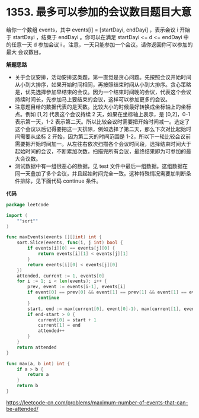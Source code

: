 # 1353. 最多可以参加的会议数目**题目大意** 

给你一个数组 events，其中 events[i] = [startDayi, endDayi] ，表示会议 i 开始于 startDayi ，结束于 endDayi 。你可以在满足 startDayi <= d <= endDayi 中的任意一天 d 参加会议 i 。注意，一天只能参加一个会议。请你返回你可以参加的 最大 会议数目。

**解题思路**

- 关于会议安排，活动安排这类题，第一直觉是贪心问题。先按照会议开始时间从小到大排序，如果开始时间相同，再按照结束时间从小到大排序。贪心策略是，优先选择参加早结束的会议。因为一个结束时间晚的会议，代表这个会议持续时间长，先参加马上要结束的会议，这样可以参加更多的会议。
- 注意题目给的数据代表的是天数。比较大小的时候最好转换成坐标轴上的坐标点。例如 [1,2] 代表这个会议持续 2 天，如果在坐标轴上表示，是 [0,2]，0-1 表示第一天，1-2 表示第二天。所以比较会议时需要把开始时间减一。选定了这个会议以后记得要把这一天排除，例如选择了第二天，那么下次对比起始时间需要从坐标 2 开始，因为第二天的时间范围是 1-2，所以下一轮比较会议前需要把开始时间加一。从左往右依次扫描各个会议时间段，选择结束时间大于起始时间的会议，不断累加次数，扫描完所有会议，最终结果即为可参加的最大会议数。
- 测试数据中有一组很恶心的数据，见 test 文件中最后一组数据。这组数据在同一天叠加了多个会议，并且起始时间完全一致。这种特殊情况需要加判断条件排除，见下面代码 continue 条件。

**代码** 

```go
package leetcode

import (
	""sort""
)

func maxEvents(events [][]int) int {
	sort.Slice(events, func(i, j int) bool {
		if events[i][0] == events[j][0] {
			return events[i][1] < events[j][1]
		}
		return events[i][0] < events[j][0]
	})
	attended, current := 1, events[0]
	for i := 1; i < len(events); i++ {
		prev, event := events[i-1], events[i]
		if event[0] == prev[0] && event[1] == prev[1] && event[1] == event[0] {
			continue
		}
		start, end := max(current[0], event[0]-1), max(current[1], event[1])
		if end-start > 0 {
			current[0] = start + 1
			current[1] = end
			attended++
		}
	}
	return attended
}

func max(a, b int) int {
	if a > b {
		return a
	}
	return b
}
```

https://leetcode-cn.com/problems/maximum-number-of-events-that-can-be-attended/